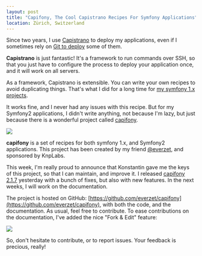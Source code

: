 ```yaml
---
layout: post
title: "Capifony, The Cool Capistrano Recipes For Symfony Applications"
location: Zürich, Switzerland
---
```


Since two years, I use [Capistrano](https://github.com/capistrano/capistrano)
to deploy my applications, even if I sometimes rely on [Git to
deploy](/2012/02/25/deploying-with-git/) some of them.

**Capistrano** is just fantastic! It's a framework to run commands over SSH, so that
you just have to configure the process to deploy your application once, and it
will work on all servers.

As a framework, Capistrano is extensible. You can write your own recipes to
avoid duplicating things. That's what I did for a long time for [my symfony 1.x
projects](http://www.willdurand.fr/deploiement-automatise-avec-capistrano-et-git-pour-symfony-et-diem/).

It works fine, and I never had any issues with this recipe. But for my Symfony2
applications, I didn't write anything, not because I'm lazy, but just because
there is a wonderful project called [capifony](http://capifony.org/).

![](http://capifony.org/images/logo.png)

**capifony** is a set of recipes for both symfony 1.x, and Symfony2
applications. This project has been created by my friend
[@everzet](https://twitter.com/everzet), and sponsored by KnpLabs.

This week, I'm really proud to announce that Konstantin gave me the keys of this
project, so that I can maintain, and improve it. I released [capifony
2.1.7](https://rubygems.org/gems/capifony) yesterday with a bunch of fixes, but
also with new features. In the next weeks, I will work on the documentation.

The project is hosted on GitHub:
[https://github.com/everzet/capifony](https://github.com/everzet/capifony), with
both the code, and the documentation. As usual, feel free to contribute. To ease
contributions on the documentation, I've added the nice "Fork & Edit" feature:

![](/images/fork_and_edit_capifony.png)

So, don't hesitate to contribute, or to report issues. Your feedback is
precious, really!
